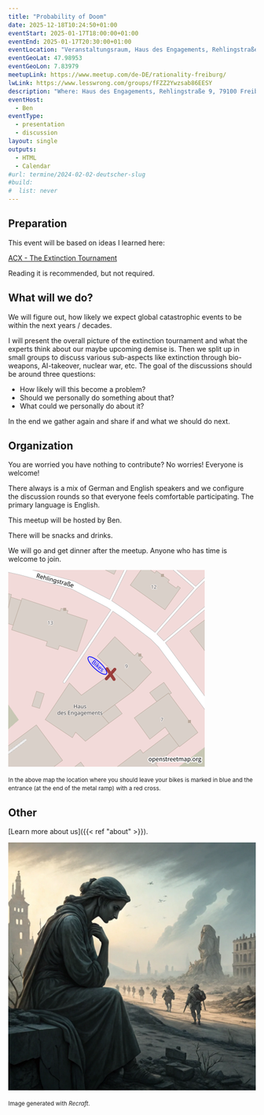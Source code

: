 ```yaml
---
title: "Probability of Doom"
date: 2025-12-18T10:24:50+01:00
eventStart: 2025-01-17T18:00:00+01:00
eventEnd: 2025-01-17T20:30:00+01:00
eventLocation: "Veranstaltungsraum, Haus des Engagements, Rehlingstraße 9, 79100 Freiburg"
eventGeoLat: 47.98953
eventGeoLon: 7.83979
meetupLink: https://www.meetup.com/de-DE/rationality-freiburg/
lwLink: https://www.lesswrong.com/groups/fFZZ2Ywzsab86EESY
description: "Where: Haus des Engagements, Rehlingstraße 9, 79100 Freiburg. When: Friday, December 20th 2024 at 18:00 hours CET."
eventHost:
  - Ben
eventType:
  - presentation
  - discussion
layout: single
outputs:
  - HTML
  - Calendar
#url: termine/2024-02-02-deutscher-slug
#build:
#  list: never
---
```



## Preparation

This event will be based on ideas I learned here:

[ACX - The Extinction Tournament](https://www.astralcodexten.com/p/the-extinction-tournament)

Reading it is recommended, but not required.


## What will we do?

We will figure out, how likely we expect global catastrophic events to be within the next years / decades.

I will present the overall picture of the extinction tournament and what the experts think about our maybe upcoming demise is.
Then we split up in small groups to discuss various sub-aspects like extinction through bio-weapons, AI-takeover, nuclear war, etc.
The goal of the discussions should be around three questions:

 - How likely will this become a problem?
 - Should we personally do something about that?
 - What could we personally do about it?

In the end we gather again and share if and what we should do next.

## Organization

You are worried you have nothing to contribute? No worries! Everyone is
welcome!

There always is a mix of German and English speakers and we configure the
discussion rounds so that everyone feels comfortable participating. The primary
language is English.

This meetup will be hosted by Ben.

There will be snacks and drinks.

We will go and get dinner after the meetup. Anyone who has time is welcome to
join.

![Location (Veranstaltungsraum, Haus des Engagements)](/images/hde-new-building-2.png)

<small>In the above map the location where you should leave your bikes is marked
in blue and the entrance (at the end of the metal ramp) with a red cross.</small>


## Other

[Learn more about us]({{< ref "about" >}}).

![Thinking about despair](cover.webp "Thinkng about despair")

<small>Image generated with _Recraft_.</small>
